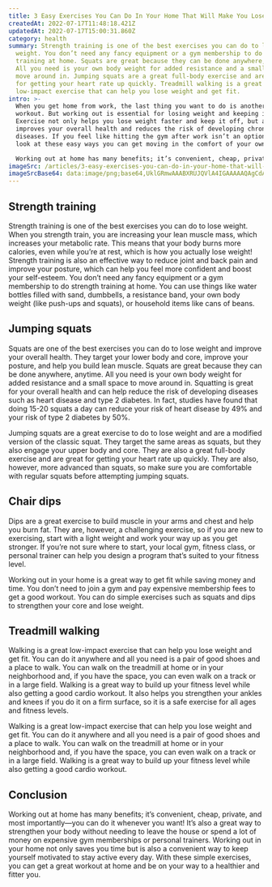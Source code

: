 ```yaml
---
title: 3 Easy Exercises You Can Do In Your Home That Will Make You Lose Weight
createdAt: 2022-07-17T11:48:18.421Z
updatedAt: 2022-07-17T15:00:31.860Z
category: health
summary: Strength training is one of the best exercises you can do to lose
  weight. You don’t need any fancy equipment or a gym membership to do strength
  training at home. Squats are great because they can be done anywhere, anytime.
  All you need is your own body weight for added resistance and a small space to
  move around in. Jumping squats are a great full-body exercise and are great
  for getting your heart rate up quickly. Treadmill walking is a great
  low-impact exercise that can help you lose weight and get fit.
intro: >-
  When you get home from work, the last thing you want to do is another
  workout. But working out is essential for losing weight and keeping it off.
  Exercise not only helps you lose weight faster and keep it off, but also
  improves your overall health and reduces the risk of developing chronic
  diseases. If you feel like hitting the gym after work isn’t an option, take a
  look at these easy ways you can get moving in the comfort of your own home. 

  Working out at home has many benefits; it’s convenient, cheap, private, and most importantly—you can do it whenever you want! It’s also a great way to strengthen your body without needing to leave the house or spend a lot of money on expensive gym memberships or personal trainers. Working out in your home not only saves you time but is also a convenient way to keep yourself motivated to stay active every day.
imageSrc: /articles/3-easy-exercises-you-can-do-in-your-home-that-will-make-you-lose-weight.png
imageSrcBase64: data:image/png;base64,UklGRmwAAABXRUJQVlA4IGAAAAAQAgCdASoKAAoAAUAmJYwCdH8AGBpeknQAAP73bYvzDczb+ZYw9cVpu1YbN3eHyXmS+ooVtEa+0zq8/fdq2OsY9zizks+oMvxTf/gP8bA//MReOJgJpX2NrjdhdAdgAAA=
---
```


## Strength training

Strength training is one of the best exercises you can do to lose weight. When you strength train, you are increasing your lean muscle mass, which increases your metabolic rate. This means that your body burns more calories, even while you’re at rest, which is how you actually lose weight! Strength training is also an effective way to reduce joint and back pain and improve your posture, which can help you feel more confident and boost your self-esteem. You don’t need any fancy equipment or a gym membership to do strength training at home. You can use things like water bottles filled with sand, dumbbells, a resistance band, your own body weight (like push-ups and squats), or household items like cans of beans.

## Jumping squats

Squats are one of the best exercises you can do to lose weight and improve your overall health. They target your lower body and core, improve your posture, and help you build lean muscle. Squats are great because they can be done anywhere, anytime. All you need is your own body weight for added resistance and a small space to move around in. Squatting is great for your overall health and can help reduce the risk of developing diseases such as heart disease and type 2 diabetes. In fact, studies have found that doing 15-20 squats a day can reduce your risk of heart disease by 49% and your risk of type 2 diabetes by 50%.

Jumping squats are a great exercise to do to lose weight and are a modified version of the classic squat. They target the same areas as squats, but they also engage your upper body and core. They are also a great full-body exercise and are great for getting your heart rate up quickly. They are also, however, more advanced than squats, so make sure you are comfortable with regular squats before attempting jumping squats.

## Chair dips

Dips are a great exercise to build muscle in your arms and chest and help you burn fat. They are, however, a challenging exercise, so if you are new to exercising, start with a light weight and work your way up as you get stronger. If you’re not sure where to start, your local gym, fitness class, or personal trainer can help you design a program that’s suited to your fitness level.

Working out in your home is a great way to get fit while saving money and time. You don’t need to join a gym and pay expensive membership fees to get a good workout. You can do simple exercises such as squats and dips to strengthen your core and lose weight.

## Treadmill walking

Walking is a great low-impact exercise that can help you lose weight and get fit. You can do it anywhere and all you need is a pair of good shoes and a place to walk. You can walk on the treadmill at home or in your neighborhood and, if you have the space, you can even walk on a track or in a large field. Walking is a great way to build up your fitness level while also getting a good cardio workout. It also helps you strengthen your ankles and knees if you do it on a firm surface, so it is a safe exercise for all ages and fitness levels.

Walking is a great low-impact exercise that can help you lose weight and get fit. You can do it anywhere and all you need is a pair of good shoes and a place to walk. You can walk on the treadmill at home or in your neighborhood and, if you have the space, you can even walk on a track or in a large field. Walking is a great way to build up your fitness level while also getting a good cardio workout.

## Conclusion

Working out at home has many benefits; it’s convenient, cheap, private, and most importantly—you can do it whenever you want! It’s also a great way to strengthen your body without needing to leave the house or spend a lot of money on expensive gym memberships or personal trainers. Working out in your home not only saves you time but is also a convenient way to keep yourself motivated to stay active every day. With these simple exercises, you can get a great workout at home and be on your way to a healthier and fitter you.
